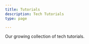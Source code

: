 ```yaml
---
title: Tutorials
description: Tech Tutorials
type: page

---
```


Our growing collection of tech tutorials.